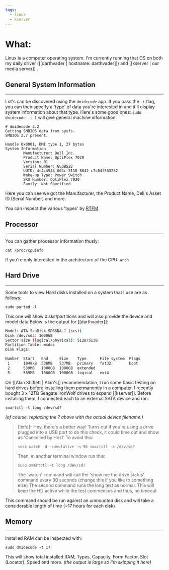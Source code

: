```yaml
---
tags:
  - linux
  - kserver
---
```


# What:
Linux is a computer operating system.  I'm currently running that OS on both my daily driver ([[darthvader | hostname: darthvader]]) and [[kserver | our media server]] .


## General System Information
---
Lot's can be discovered using the `dmidecode` app.
If you pass the `-t` flag, you can then specify a 'type' of data you're interested in and it'll display system information about that type.  Here's some good ones:
`sudo dmidecode -t 1` will give general machine information:
```
# dmidecode 3.2
Getting SMBIOS data from sysfs.
SMBIOS 2.7 present.

Handle 0x0001, DMI type 1, 27 bytes
System Information
        Manufacturer: Dell Inc.
        Product Name: OptiPlex 7020
        Version: 01
        Serial Number: GLQBS22
        UUID: 4c4c4544-004c-5110-8042-c7c04f533232
        Wake-up Type: Power Switch
        SKU Number: OptiPlex 7020
        Family: Not Specified
```
Here you can see we got the Manufacturer, the Product Name, Dell's Asset ID (Serial Number) and more.

You can inspect the various 'types' by [RTFM](https://www.dictionary.com/browse/rtfm)


## Processor
---
You can gather processor information thusly:
```
cat /proc/cpuinfo
```

If you're only interested in the architecture of the CPU:
`arch`

## Hard Drive
---
Some tools to view Hard disks installed on a system that I use are as follows:
```
sudo parted -l
```
This one will show disks/partitions and will also provide the device and model data
Below is the output for [[darthvader]]:
```bash
Model: ATA SanDisk SDSSDA-1 (scsi)
Disk /dev/sda: 1000GB
Sector size (logical/physical): 512B/512B
Partition Table: msdos
Disk Flags:

Number  Start   End     Size    Type      File system  Flags
 1      1049kB  538MB   537MB   primary   fat32        boot
 2      539MB   1000GB  1000GB  extended
 5      539MB   1000GB  1000GB  logical   ext4
```

On [[Alan Shiflett | Alan's]] recommendation, I run some basic testing on hard drives before installing them permanently in a computer.
I recently bought 3 x 12TB Seagate IronWolf drives to expand [[kserver]].
Before installing them, I connected each to an external SATA device and ran:

```
smartctl -t long /dev/sd?
```
_(of course, replacing the ? above with the actual device filename.)_

>[!info]- Hey, there's a better way!
>Turns out if you're using a drive plugged into a USB port to do this check, it could time out and show as 'Cancelled by Host'
>To avoid this:
>```
>sudo watch -d--cumulative -n 30 smartctl -a /dev/sd?
>```
> Then, in another terminal window run this:
> ```
> sudo smartctl -t long /dev/sd?
> ```
> The 'watch' command will call the 'show me the drive status' command every 30 seconds (change this if you like to something else)
> The second command runs the long test as normal.  This will keep the HD active while the test commences and thus, no timeout

This command should be run against an _unmounted_ disk and will take a considerable length of time (~17 hours for each disk)


## Memory
---
Installed RAM can be inspected with:
```
sudo dmidecode -t 17
```
This will show total installed RAM, Types, Capacity, Form Factor, Slot (Locator), Speed and more.  _(the output is large so I'm skipping it here)_
